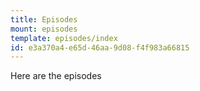 ```yaml
---
title: Episodes
mount: episodes
template: episodes/index
id: e3a370a4-e65d-46aa-9d08-f4f983a66815
---
```

Here are the episodes
